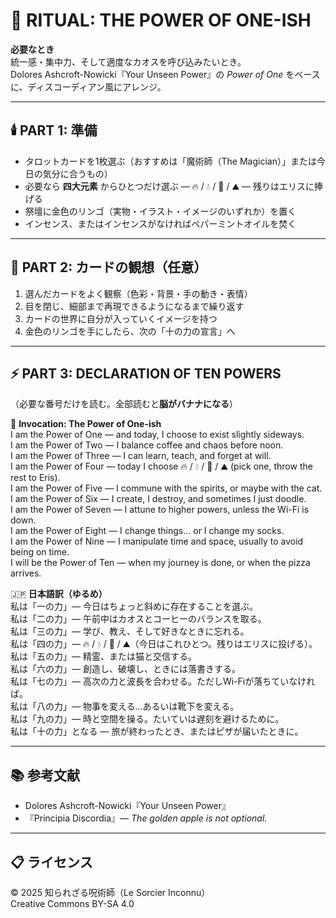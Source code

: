 # 🍏 RITUAL: THE POWER OF ONE-ISH

**必要なとき**  
統一感・集中力、そして適度なカオスを呼び込みたいとき。  
Dolores Ashcroft-Nowicki『Your Unseen Power』の *Power of One* をベースに、ディスコーディアン風にアレンジ。

---

## 🕯️ PART 1: 準備
- タロットカードを1枚選ぶ（おすすめは「魔術師（The Magician）」または今日の気分に合うもの）  
- 必要なら **四大元素** からひとつだけ選ぶ — 🔥 / 💧 / 💨 / ⛰ — 残りはエリスに捧げる  
- 祭壇に金色のリンゴ（実物・イラスト・イメージのいずれか）を置く  
- インセンス、またはインセンスがなければペパーミントオイルを焚く  

---

## 🍎 PART 2: カードの観想（任意）
1. 選んだカードをよく観察（色彩・背景・手の動き・表情）  
2. 目を閉じ、細部まで再現できるようになるまで繰り返す  
3. カードの世界に自分が入っていくイメージを持つ  
4. 金色のリンゴを手にしたら、次の「十の力の宣言」へ  

---

## ⚡ PART 3: DECLARATION OF TEN POWERS
（必要な番号だけを読む。全部読むと**脳がバナナになる**）

🔮 **Invocation: The Power of One-ish**  
I am the Power of One — and today, I choose to exist slightly sideways.  
I am the Power of Two — I balance coffee and chaos before noon.  
I am the Power of Three — I can learn, teach, and forget at will.  
I am the Power of Four — today I choose 🔥 / 💧 / 💨 / ⛰ (pick one, throw the rest to Eris).  
I am the Power of Five — I commune with the spirits, or maybe with the cat.  
I am the Power of Six — I create, I destroy, and sometimes I just doodle.  
I am the Power of Seven — I attune to higher powers, unless the Wi-Fi is down.  
I am the Power of Eight — I change things… or I change my socks.  
I am the Power of Nine — I manipulate time and space, usually to avoid being on time.  
I will be the Power of Ten — when my journey is done, or when the pizza arrives.  

🇯🇵 **日本語訳（ゆるめ）**  
私は「一の力」— 今日はちょっと斜めに存在することを選ぶ。  
私は「二の力」— 午前中はカオスとコーヒーのバランスを取る。  
私は「三の力」— 学び、教え、そして好きなときに忘れる。  
私は「四の力」— 🔥 / 💧 / 💨 / ⛰（今日はこれひとつ。残りはエリスに投げる）。  
私は「五の力」— 精霊、または猫と交信する。  
私は「六の力」— 創造し、破壊し、ときには落書きする。  
私は「七の力」— 高次の力と波長を合わせる。ただしWi-Fiが落ちていなければ。  
私は「八の力」— 物事を変える…あるいは靴下を変える。  
私は「九の力」— 時と空間を操る。たいていは遅刻を避けるために。  
私は「十の力」となる — 旅が終わったとき、またはピザが届いたときに。  

---

## 📚 参考文献
- Dolores Ashcroft-Nowicki『Your Unseen Power』  
- 『Principia Discordia』— *The golden apple is not optional.*

---

## 📋 ライセンス
© 2025 知られざる呪術師（Le Sorcier Inconnu）  
Creative Commons BY-SA 4.0  
